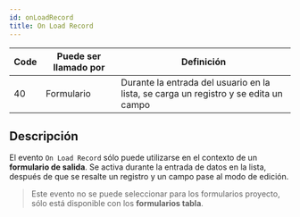 ```yaml
---
id: onLoadRecord
title: On Load Record
---
```


| Code | Puede ser llamado por | Definición                                                                           |
| ---- | --------------------- | ------------------------------------------------------------------------------------ |
| 40   | Formulario            | Durante la entrada del usuario en la lista, se carga un registro y se edita un campo |

## Descripción

El evento `On Load Record` sólo puede utilizarse en el contexto de un **formulario de salida**. Se activa durante la entrada de datos en la lista, después de que se resalte un registro y un campo pase al modo de edición.

> Este evento no se puede seleccionar para los formularios proyecto, sólo está disponible con los **formularios tabla**.



